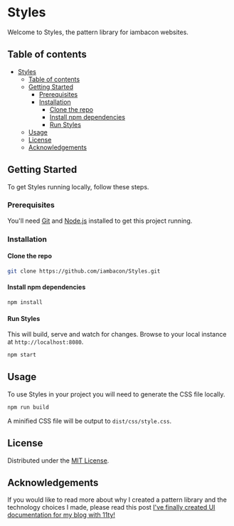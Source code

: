 # Styles

Welcome to Styles, the pattern library for iambacon websites.

## Table of contents

- [Styles](#styles)
  - [Table of contents](#table-of-contents)
  - [Getting Started](#getting-started)
    - [Prerequisites](#prerequisites)
    - [Installation](#installation)
      - [Clone the repo](#clone-the-repo)
      - [Install npm dependencies](#install-npm-dependencies)
      - [Run Styles](#run-styles)
  - [Usage](#usage)
  - [License](#license)
  - [Acknowledgements](#acknowledgements)

## Getting Started

To get Styles running locally, follow these steps.

### Prerequisites

You'll need [Git](https://help.github.com/articles/set-up-git/) and [Node.js](https://nodejs.org/en/) installed to get this project running.

### Installation

#### Clone the repo

```sh
git clone https://github.com/iambacon/Styles.git
```

#### Install npm dependencies

```sh
npm install
```

#### Run Styles

This will build, serve and watch for changes. Browse to your local instance at `http://localhost:8080`.

```sh
npm start
```

## Usage

To use Styles in your project you will need to generate the CSS file locally.

```sh
npm run build
```

A minified CSS file will be output to `dist/css/style.css`.

## License

Distributed under the [MIT License](/LICENSE.MD).

## Acknowledgements

If you would like to read more about why I created a pattern library and the technology choices I made, please read this post [I've finally created UI documentation for my blog with 11ty!](https://www.iambacon.co.uk/blog/ive-finally-created-docs-for-my-blog-ui-with-11ty)
